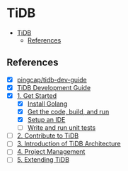 # TiDB

- [TiDB](#tidb)
  - [References](#references)

## References

- [x] [pingcap/tidb-dev-guide](https://github.com/pingcap/tidb-dev-guide)
- [x] [TiDB Development Guide](https://pingcap.github.io/tidb-dev-guide/)
- [x] [1. Get Started](https://pingcap.github.io/tidb-dev-guide/get-started/introduction.html)
  - [x] [Install Golang](https://pingcap.github.io/tidb-dev-guide/get-started/install-golang.html)
  - [x] [Get the code, build, and run](https://pingcap.github.io/tidb-dev-guide/get-started/build-tidb-from-source.html)
  - [x] [Setup an IDE](https://pingcap.github.io/tidb-dev-guide/get-started/setup-an-ide.html)
  - [ ] [Write and run unit tests](https://pingcap.github.io/tidb-dev-guide/get-started/write-and-run-unit-tests.html)
- [ ] [2. Contribute to TiDB](https://pingcap.github.io/tidb-dev-guide/contribute-to-tidb/introduction.html)
- [ ] [3. Introduction of TiDB Architecture](https://pingcap.github.io/tidb-dev-guide/understand-tidb/introduction.html)
- [ ] [4. Project Management](https://pingcap.github.io/tidb-dev-guide/project-management/introduction.html)
- [ ] [5. Extending TiDB](https://pingcap.github.io/tidb-dev-guide/extending-tidb/introduction.html)
